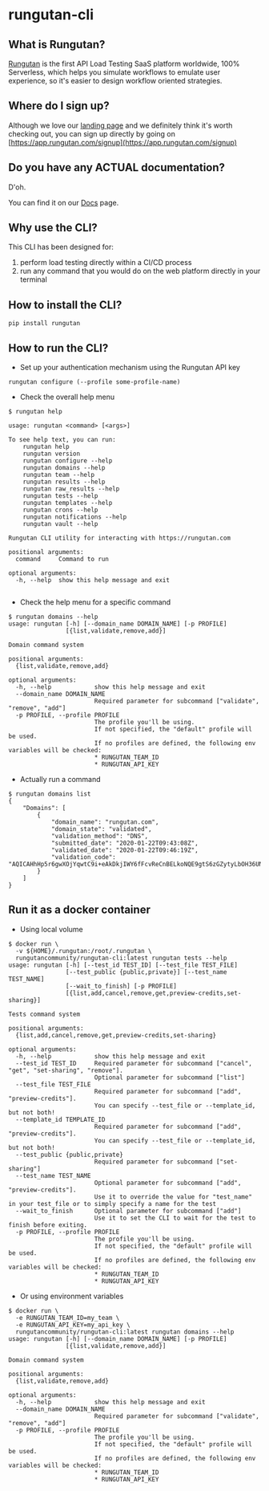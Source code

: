 # rungutan-cli

## What is Rungutan?

[Rungutan](https://rungutan.com) is the first API Load Testing SaaS platform worldwide, 100% Serverless, which  helps you simulate workflows to emulate user experience, so it's easier to design workflow oriented strategies.


## Where do I sign up?

Although we love our [landing page](https://rungutan.com) and we definitely think it's worth checking out, you can sign up directly by going on [https://app.rungutan.com/signup](https://app.rungutan.com/signup)

## Do you have any ACTUAL documentation?

D'oh.

You can find it on our [Docs](https://docs.rungutan.com) page. 


## Why use the CLI?

This CLI has been designed for:
1) perform load testing directly within a CI/CD process
2) run any command that you would do on the web platform directly in your terminal

## How to install the CLI?

```shell script
pip install rungutan
```

## How to run the CLI?

* Set up your authentication mechanism using the Rungutan API key

```shell script
rungutan configure (--profile some-profile-name)
```

* Check the overall help menu

```shell script
$ rungutan help

usage: rungutan <command> [<args>]

To see help text, you can run:
    rungutan help
    rungutan version
    rungutan configure --help
    rungutan domains --help
    rungutan team --help
    rungutan results --help
    rungutan raw_results --help
    rungutan tests --help
    rungutan templates --help
    rungutan crons --help
    rungutan notifications --help
    rungutan vault --help

Rungutan CLI utility for interacting with https://rungutan.com

positional arguments:
  command     Command to run

optional arguments:
  -h, --help  show this help message and exit


```

* Check the help menu for a specific command

```shell script
$ rungutan domains --help
usage: rungutan [-h] [--domain_name DOMAIN_NAME] [-p PROFILE]
                [{list,validate,remove,add}]

Domain command system

positional arguments:
  {list,validate,remove,add}

optional arguments:
  -h, --help            show this help message and exit
  --domain_name DOMAIN_NAME
                        Required parameter for subcommand ["validate", "remove", "add"]
  -p PROFILE, --profile PROFILE
                        The profile you'll be using.
                        If not specified, the "default" profile will be used. 
                        If no profiles are defined, the following env variables will be checked:
                        * RUNGUTAN_TEAM_ID
                        * RUNGUTAN_API_KEY
```

* Actually run a command

```shell script
$ rungutan domains list
{
    "Domains": [
        {
            "domain_name": "rungutan.com",
            "domain_state": "validated",
            "validation_method": "DNS",
            "submitted_date": "2020-01-22T09:43:08Z",
            "validated_date": "2020-01-22T09:46:19Z",
            "validation_code": "AQICAHhHp5r6gwXOjYqwtC9i+eAkDkjIWY6fFcvReCnBELkoNQE9gtS6zGZytyLbOH36UN9nAAAAZjBkBgkqhkiG9w0BBwagVzBVAgEAMFAGCSqGSIb3DQEHATAeBglghkgBZQMEAS4wEQQMEaZoxNmA88dZOjH1AgEQgCPHSkRXDs7qGl6lpEqoqA/K0deoSpuhveJihfstbYgTz6nQRg=="
        }
    ]
}
```

## Run it as a docker container

* Using local volume

```shell script
$ docker run \
  -v ${HOME}/.rungutan:/root/.rungutan \
  rungutancommunity/rungutan-cli:latest rungutan tests --help
usage: rungutan [-h] [--test_id TEST_ID] [--test_file TEST_FILE]
                [--test_public {public,private}] [--test_name TEST_NAME]
                [--wait_to_finish] [-p PROFILE]
                [{list,add,cancel,remove,get,preview-credits,set-sharing}]

Tests command system

positional arguments:
  {list,add,cancel,remove,get,preview-credits,set-sharing}

optional arguments:
  -h, --help            show this help message and exit
  --test_id TEST_ID     Required parameter for subcommand ["cancel", "get", "set-sharing", "remove"].
                        Optional parameter for subcommand ["list"]
  --test_file TEST_FILE
                        Required parameter for subcommand ["add", "preview-credits"]. 
                        You can specify --test_file or --template_id, but not both!
  --template_id TEMPLATE_ID
                        Required parameter for subcommand ["add", "preview-credits"]. 
                        You can specify --test_file or --template_id, but not both!
  --test_public {public,private}
                        Required parameter for subcommand ["set-sharing"]
  --test_name TEST_NAME
                        Optional parameter for subcommand ["add", "preview-credits"].
                        Use it to override the value for "test_name" in your test_file or to simply specify a name for the test
  --wait_to_finish      Optional parameter for subcommand ["add"]
                        Use it to set the CLI to wait for the test to finish before exiting.
  -p PROFILE, --profile PROFILE
                        The profile you'll be using.
                        If not specified, the "default" profile will be used. 
                        If no profiles are defined, the following env variables will be checked:
                        * RUNGUTAN_TEAM_ID
                        * RUNGUTAN_API_KEY
```

* Or using environment variables

```shell script
$ docker run \
  -e RUNGUTAN_TEAM_ID=my_team \
  -e RUNGUTAN_API_KEY=my_api_key \
  rungutancommunity/rungutan-cli:latest rungutan domains --help
usage: rungutan [-h] [--domain_name DOMAIN_NAME] [-p PROFILE]
                [{list,validate,remove,add}]

Domain command system

positional arguments:
  {list,validate,remove,add}

optional arguments:
  -h, --help            show this help message and exit
  --domain_name DOMAIN_NAME
                        Required parameter for subcommand ["validate", "remove", "add"]
  -p PROFILE, --profile PROFILE
                        The profile you'll be using.
                        If not specified, the "default" profile will be used. 
                        If no profiles are defined, the following env variables will be checked:
                        * RUNGUTAN_TEAM_ID
                        * RUNGUTAN_API_KEY

```
